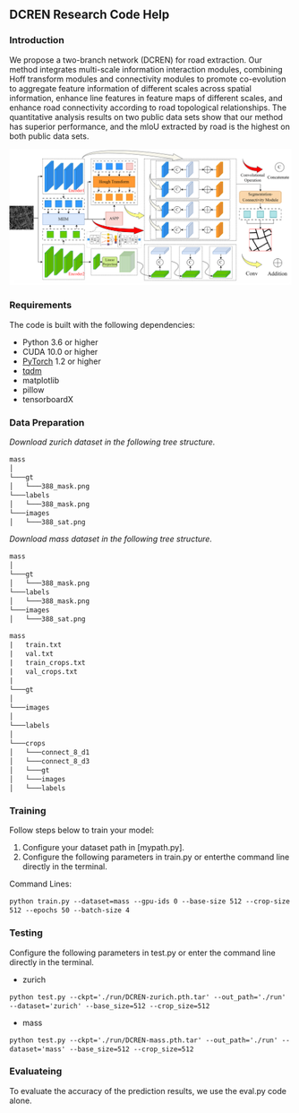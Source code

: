 ## DCREN Research Code Help

### Introduction

We propose a two-branch network (DCREN) for road extraction. Our method integrates multi-scale information interaction modules, combining Hoff transform modules and connectivity modules to promote co-evolution to aggregate feature information of different scales across spatial information, enhance line features in feature maps of different scales, and enhance road connectivity according to road topological relationships. The quantitative analysis results on two public data sets show that our method has superior performance, and the mloU extracted by road is the highest on both public data sets.

![DCREN](DCREN.png)

### Requirements

The code is built with the following dependencies:

- Python 3.6 or higher
- CUDA 10.0 or higher
- [PyTorch](https://pytorch.org/) 1.2 or higher
- [tqdm](https://github.com/tqdm/tqdm.git)
- matplotlib
- pillow
- tensorboardX

### Data Preparation

*Download zurich dataset in the following tree structure.*
```
mass
│
└───gt
│   └───388_mask.png
└───labels
│   └───388_mask.png
└───images
│   └───388_sat.png
```

*Download mass dataset in the following tree structure.*
```
mass
│
└───gt
│   └───388_mask.png
└───labels
│   └───388_mask.png
└───images
│   └───388_sat.png
```
```
mass
|   train.txt
|   val.txt
|   train_crops.txt   
|   val_crops.txt     
|
└───gt
│
└───images
│
└───labels
│
└───crops
│   └───connect_8_d1	
│   └───connect_8_d3	
│   └───gt		
│   └───images	
│   └───labels
```

### Training
Follow steps below to train your model:

1. Configure your dataset path in [mypath.py].
2. Configure the following parameters in train.py or enterthe command line directly in the terminal.

Command Lines:
```
python train.py --dataset=mass --gpu-ids 0 --base-size 512 --crop-size 512 --epochs 50 --batch-size 4
```

### Testing
Configure the following parameters in test.py or enter the command line directly in the terminal.
- zurich
```
python test.py --ckpt='./run/DCREN-zurich.pth.tar' --out_path='./run' --dataset='zurich' --base_size=512 --crop_size=512
```
- mass
```
python test.py --ckpt='./run/DCREN-mass.pth.tar' --out_path='./run' --dataset='mass' --base_size=512 --crop_size=512
```

### Evaluateing

To evaluate the accuracy of the prediction results, we use the eval.py code alone.



